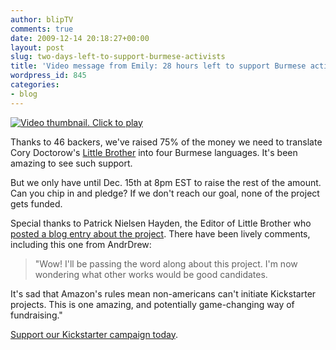 ```yaml
---
author: blipTV
comments: true
date: 2009-12-14 20:18:27+00:00
layout: post
slug: two-days-left-to-support-burmese-activists
title: 'Video message from Emily: 28 hours left to support Burmese activists'
wordpress_id: 845
categories:
- blog
---
```





[![Video thumbnail. Click to play](http://blip.tv/file/get/DigitalDemocracy-TwoDaysLeftToSupportBurmeseActivists144.mp4.jpg)](http://blip.tv/file/get/DigitalDemocracy-TwoDaysLeftToSupportBurmeseActivists144.mp4)


Thanks to 46 backers, we've raised 75% of the money we need to translate Cory Doctorow's [Little Brother](http://craphound.com/littlebrother/about/) into four Burmese languages. It's been amazing to see such support.


But we only have until Dec. 15th at 8pm EST to raise the rest of the amount. Can you chip in and pledge? If we don't reach our goal, none of the project gets funded.

Special thanks to Patrick Nielsen Hayden, the Editor of Little Brother who [posted a blog entry about the project](http://nielsenhayden.com/makinglight/archives/011973.html). There have been lively comments, including this one from AndrDrew:


> "Wow! I'll be passing the word along about this  project. I'm now wondering what other works would be good candidates.

It's sad that Amazon's rules mean non-americans can't initiate Kickstarter projects. This is one amazing, and potentially game-changing way of fundraising."






[Support our Kickstarter campaign today](http://bit.ly/little-bro).


